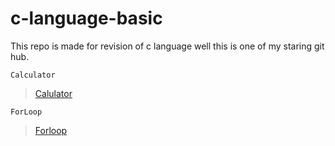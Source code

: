 # c-language-basic
This repo is made for revision of c language
well this is one of my staring git hub.

```
Calculator
```
>[Calulator](https://github.com/shreyash00007/c-language-basic/blob/main/Calculator.c)

```
ForLoop
```
>[Forloop](https://github.com/shreyash00007/c-language-basic/blob/main/Forloops.c)
